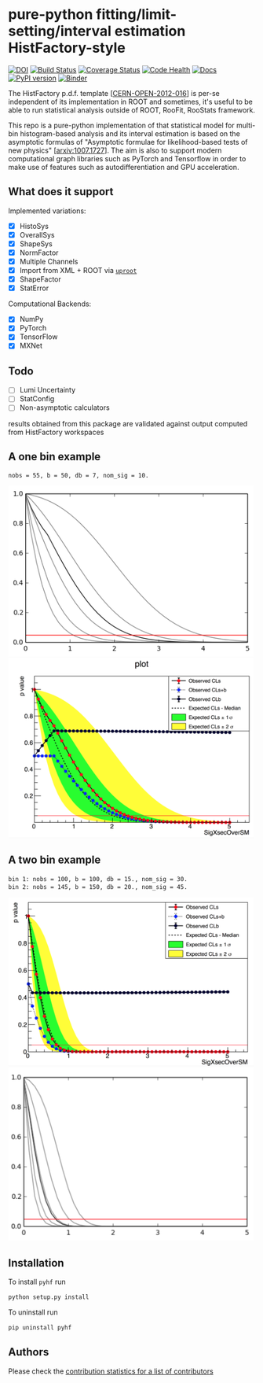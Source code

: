 # pure-python fitting/limit-setting/interval estimation HistFactory-style

[![DOI](https://zenodo.org/badge/DOI/10.5281/zenodo.1169739.svg)](https://doi.org/10.5281/zenodo.1169739)
[![Build Status](https://travis-ci.org/diana-hep/pyhf.svg?branch=master)](https://travis-ci.org/diana-hep/pyhf)
[![Coverage Status](https://coveralls.io/repos/github/diana-hep/pyhf/badge.svg?branch=master)](https://coveralls.io/github/diana-hep/pyhf?branch=master)
[![Code Health](https://landscape.io/github/diana-hep/pyhf/master/landscape.svg?style=flat)](https://landscape.io/github/diana-hep/pyhf/master)
[![Docs](https://img.shields.io/badge/docs-master-blue.svg)](https://diana-hep.github.io/pyhf)
[![PyPI version](https://badge.fury.io/py/pyhf.svg)](https://badge.fury.io/py/pyhf)
[![Binder](https://mybinder.org/badge.svg)](https://mybinder.org/v2/gh/diana-hep/pyhf/master)

The HistFactory p.d.f. template [[CERN-OPEN-2012-016](https://cds.cern.ch/record/1456844)] is per-se independent of its implementation in ROOT and sometimes, it's useful to be able to run statistical analysis outside
of ROOT, RooFit, RooStats framework.

This repo is a pure-python implementation of that statistical model for multi-bin histogram-based analysis and its interval estimation is based on the asymptotic formulas of "Asymptotic formulae for likelihood-based tests of new physics" [[arxiv:1007.1727](https://arxiv.org/abs/1007.1727)]. The aim is also to support modern computational graph libraries such as PyTorch and Tensorflow in order to make use of features such as autodifferentiation and GPU acceleration.

## What does it support

Implemented variations:
- [x] HistoSys
- [x] OverallSys
- [x] ShapeSys
- [x] NormFactor
- [x] Multiple Channels
- [x] Import from XML + ROOT via [`uproot`](https://github.com/scikit-hep/uproot)
- [x] ShapeFactor
- [x] StatError

Computational Backends:
- [x] NumPy
- [x] PyTorch
- [x] TensorFlow
- [x] MXNet

## Todo
- [ ] Lumi Uncertainty
- [ ] StatConfig
- [ ] Non-asymptotic calculators

results obtained from this package are validated against output computed from HistFactory workspaces

## A one bin example

```
nobs = 55, b = 50, db = 7, nom_sig = 10.
```

<img src="docs/img/manual_1bin_55_50_7.png" alt="manual" width="500"/>
<img src="docs/img/hfh_1bin_55_50_7.png" alt="manual" width="500"/>


## A two bin example

```
bin 1: nobs = 100, b = 100, db = 15., nom_sig = 30.
bin 2: nobs = 145, b = 150, db = 20., nom_sig = 45.
```

<img src="docs/img/manual_2_bin_100.0_145.0_100.0_150.0_15.0_20.0_30.0_45.0.png" alt="manual" width="500"/>
<img src="docs/img/hfh_2_bin_100.0_145.0_100.0_150.0_15.0_20.0_30.0_45.0.png" alt="manual" width="500"/>

## Installation
To install `pyhf` run
```bash
python setup.py install
```
To uninstall run
```bash
pip uninstall pyhf
```

## Authors

Please check the [contribution statistics for a list of contributors](https://github.com/lukasheinrich/pyhf/graphs/contributors)
